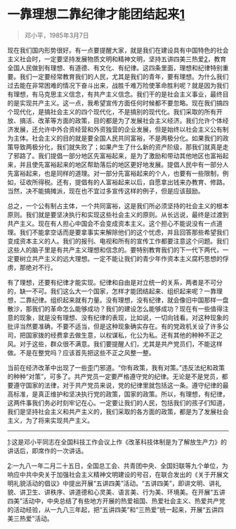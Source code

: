 # 一靠理想二靠纪律才能团结起来[1]()

> 邓小平，1985年3月7日

现在我们国内形势很好。有一点要提醒大家，就是我们在建设具有中国特色的社会主义社会时，一定要坚持发展物质文明和精神文明，坚持五讲四美三热爱[2]()，教育全国人民做到有理想、有道德、有文化、有纪律。这四条里面，理想和纪律特别重要。我们一定要经常教育我们的人民，尤其是我们的青年，要有理想。为什么我们过去能在非常困难的情况下奋斗出来，战胜千难万险使革命胜利呢？就是因为我们有理想，有马克思主义信念，有共产主义信念。我们干的是社会主义事业，最终目的是实现共产主义。这一点，我希望宣传方面任何时候都不要忽略。现在我们搞四个现代化，是搞社会主义的四个现代化，不是搞别的现代化。我们采取的所有开放、搞活、改革等方面的政策，目的都是为了发展社会主义经济。我们允许个体经济发展，还允许中外合资经营和外资独营的企业发展，但是始终以社会主义公有制为主体。社会主义的目的就是要全国人民共同富裕，不是两极分化。如果我们的政策导致两极分化，我们就失败了；如果产生了什么新的资产阶级，那我们就真是走了邪路了。我们提倡一部分地区先富裕起来，是为了激励和带动其他地区也富裕起来，并且使先富裕起来的地区帮助落后的地区更好地发展。提倡人民中有一部分人先富裕起来，也是同样的道理。对一部分先富裕起来的个人，也要有一些限制，例如，征收所得税。还有，提倡有的人富裕起来以后，自愿拿出钱来办教育、修路。当然，决不能搞摊派，现在也不宜过多宣传这样的例子，但是应该鼓励。

总之，一个公有制占主体，一个共同富裕，这是我们所必须坚持的社会主义的根本原则。我们就是要坚决执行和实现这些社会主义的原则。从长远说，最终是过渡到共产主义。现在有人担心中国会不会变成资本主义。这个担心不能说没有一点道理。我们不能拿空话而是要拿事实来解除他们的这个忧虑，并且回答那些希望我们变成资本主义的人。我们的报刊、电视和所有的宣传工作都要注意这个问题。我们这些人的脑子里是有共产主义理想和信念的。要特别教育我们的下一代下两代，一定要树立共产主义的远大理想。一定不能让我们的青少年作资本主义腐朽思想的俘虏，那绝对不行。

有了理想，还要有纪律才能实现。纪律和自由是对立统一的关系，两者是不可分的，缺一不可。我们这么大一个国家，怎样才能团结起来、组织起来呢？一靠理想，二靠纪律。组织起来就有力量。没有理想，没有纪律，就会像旧中国那样一盘散沙，那我们的革命怎么能够成功？我们的建设怎么能够成功？现在有一些值得注意的现象，就是没有理想、没有纪律的表现，比如说，一切向钱看。对这种现象的批评当然要准确，不要不适当，但是这种现象确实存在。有的党政机关设了许多公司，把国家拨的经费拿去做生意，以权谋私，化公为私。还有其他的种种不正之风。对于这些，群众很不满意。我们要提醒人们，尤其是共产党员们，不能这样做。不是在整党吗？应该首先把这些不正之风整一整。

当前在经济改革中出现了一些歪门邪道。“你有政策，我有对策。”违反法纪和政策的种种“对策”，可多了。共产党员一定要严格遵守党的纪律。无论是不是党员，都要遵守国家的法律，对于共产党员来说，党的纪律里就包括这一条。遵守纪律的最高标准，是真正维护和坚决执行党的政策，国家的政策。所以，有理想，有纪律，这两件事我们务必时刻牢记在心。一定要让我们的人民，包括我们的孩子们知道，我们是坚持社会主义和共产主义的，我们采取的各方面的政策，都是为了发展社会主义，为了将来实现共产主义。

***

[1]():这是邓小平同志在全国科技工作会议上作《改革科技体制是为了解放生产力》的讲话后，即席作的一次讲话。

[2]():一九八一年二月二十五日，全国总工会、共青团中央、全国妇联等九个单位，为响应中共中央关于加强社会主义精神文明建设的号召，在联合发出的《关于开展文明礼貌活动的倡议》中提出开展“五讲四美”活动。“五讲四美”，即讲文明、讲礼貌、讲卫生、讲秩序、讲道德和心灵美、语言美、行为美、环境美。在开展“五讲四美”活动中，中央总结了有些地方开展的热爱祖国、热爱社会主义、热爱共产党的活动经验，从一九八三年起，把“五讲四美”和“三热爱”统一起来，开展“五讲四美三热爱”活动。

